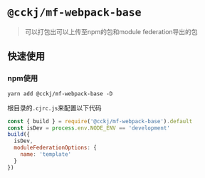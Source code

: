 # `@cckj/mf-webpack-base`

> 可以打包出可以上传至npm的包和module federation导出的包

## 快速使用

### npm使用

```
yarn add @cckj/mf-webpack-base -D
```

根目录的```.cjrc.js```来配置以下代码

```javascript
const { build } = require('@cckj/mf-webpack-base').default
const isDev = process.env.NODE_ENV == 'development'
build({ 
  isDev,
  moduleFederationOptions: {
    name: 'template'
  }
})
```

